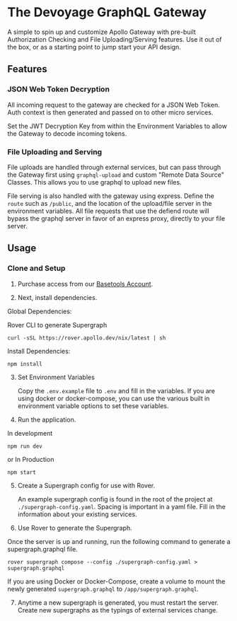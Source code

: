 # The Devoyage GraphQL Gateway

A simple to spin up and customize Apollo Gateway with pre-built Authorization Checking and File Uploading/Serving features. Use it out of the box, or as a starting point to jump start your API design.

## Features

### JSON Web Token Decryption

All incoming request to the gateway are checked for a JSON Web Token. Auth context is then generated and passed on to other micro services.

Set the JWT Decryption Key from within the Environment Variables to allow the Gateway to decode incoming tokens.

### File Uploading and Serving

File uploads are handled through external services, but can pass through the Gateway first using `graphql-upload` and custom "Remote Data Source" Classes. This allows you to use graphql to upload new files.

File serving is also handled with the gateway using express. Define the `route` such as `/public`, and the location of the upload/file server in the environment variables. All file requests that use the defiend route will bypass the graphql server in favor of an express proxy, directly to your file server.

## Usage

### Clone and Setup

1. Purchase access from our [Basetools Account](https://www.google.com).

2. Next, install dependencies.

Global Dependencies:

Rover CLI to generate Supergraph

```
curl -sSL https://rover.apollo.dev/nix/latest | sh
```

Install Dependencies:

```
npm install
```

3. Set Environment Variables

   Copy the `.env.example` file to `.env` and fill in the variables. If you are using docker or docker-compose, you can use the various built in environment variable options to set these variables.

4. Run the application.

In development

```
npm run dev
```

or In Production

```
npm start
```

5. Create a Supergraph config for use with Rover.

   An example supergraph config is found in the root of the project at `./supergraph-config.yaml`. Spacing is important in a yaml file. Fill in the information about your existing services.

6. Use Rover to generate the Supergraph.

Once the server is up and running, run the following command to generate a supergraph.graphql file.

```
rover supergraph compose --config ./supergraph-config.yaml > supergraph.graphql
```

If you are using Docker or Docker-Compose, create a volume to mount the newly generated `supergraph.graphql` to `/app/supergraph.graphql`.

7. Anytime a new supergraph is generated, you must restart the server. Create new supergraphs as the typings of external services change.
